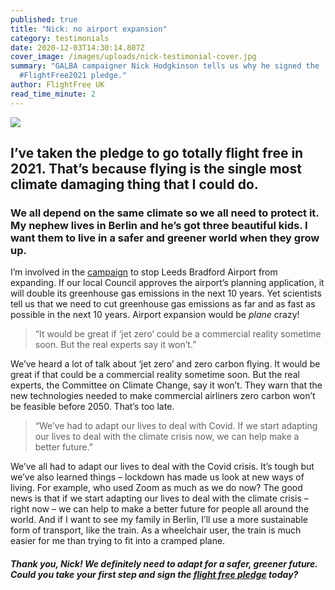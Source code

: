 ```yaml
---
published: true
title: "Nick: no airport expansion"
category: testimonials
date: 2020-12-03T14:30:14.807Z
cover_image: /images/uploads/nick-testimonial-cover.jpg
summary: "GALBA campaigner Nick Hodgkinson tells us why he signed the
  #FlightFree2021 pledge."
author: FlightFree UK
read_time_minute: 2
---
```

![](/images/uploads/testimonial-nick.jpg)

## I’ve taken the pledge to go totally flight free in 2021. That’s because flying is the single most climate damaging thing that I could do.

### We all depend on the same climate so we all need to protect it. My nephew lives in Berlin and he’s got three beautiful kids. I want them to live in a safer and greener world when they grow up.

I’m involved in the [campaign](www.galba.uk) to stop Leeds Bradford Airport from expanding. If our local Council approves the airport’s planning application, it will double its greenhouse gas emissions in the next 10 years. Yet scientists tell us that we need to cut greenhouse gas emissions as far and as fast as possible in the next 10 years. Airport expansion would be *plane* crazy!

> “It would be great if ‘jet zero’ could be a commercial reality sometime soon. But the real experts say it won’t.”

We’ve heard a lot of talk about ‘jet zero’ and zero carbon flying. It would be great if that could be a commercial reality sometime soon. But the real experts, the Committee on Climate Change, say it won’t. They warn that the new technologies needed to make commercial airliners zero carbon won’t be feasible before 2050. That’s too late. 

> “We’ve had to adapt our lives to deal with Covid. If we start adapting our lives to deal with the climate crisis now, we can help make a better future.”

We’ve all had to adapt our lives to deal with the Covid crisis. It’s tough but we’ve also learned things – lockdown has made us look at new ways of living. For example, who used Zoom as much as we do now? The good news is that if we start adapting our lives to deal with the climate crisis – right now – we can help to make a better future for people all around the world. And if I want to see my family in Berlin, I’ll use a more sustainable form of transport, like the train. As a wheelchair user, the train is much easier for me than trying to fit into a cramped plane.

#### *Thank you, Nick! We definitely need to adapt for a safer, greener future. Could you take your first step and sign the [flight free pledge](/take_action/) today?*